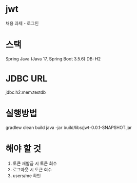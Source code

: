 # jwt
채용 과제 - 로그인

# 스택
Spring Java (Java 17, Spring Boot 3.5.6)
DB: H2

# JDBC URL
jdbc:h2:mem:testdb

# 실행방법
gradlew clean build
java -jar build/libs/jwt-0.0.1-SNAPSHOT.jar

# 해야 할 것
1. 토큰 재발급 시 토큰 회수
2. 로그아웃 시 토큰 회수
3. users/me 확인